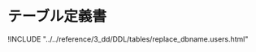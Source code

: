 # テーブル定義書

!INCLUDE "../../reference/3_dd/DDL/tables/replace_dbname.users.html"

<script>document.body.getElementsByClassName("markdown-section")[0].innerHTML = document.body.getElementsByClassName("markdown-section")[0].replace(/replace_dbname./g, "").replace(/8.0.20/g, "MYSQL 8.0.20");</script>